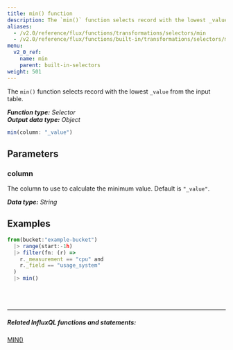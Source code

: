 ```yaml
---
title: min() function
description: The `min()` function selects record with the lowest _value from the input table.
aliases:
  - /v2.0/reference/flux/functions/transformations/selectors/min
  - /v2.0/reference/flux/functions/built-in/transformations/selectors/min/
menu:
  v2_0_ref:
    name: min
    parent: built-in-selectors
weight: 501
---
```


The `min()` function selects record with the lowest `_value` from the input table.

_**Function type:** Selector_  
_**Output data type:** Object_

```js
min(column: "_value")
```

## Parameters

### column
The column to use to calculate the minimum value.
Default is `"_value"`.

_**Data type:** String_

## Examples
```js
from(bucket:"example-bucket")
  |> range(start:-1h)
  |> filter(fn: (r) =>
    r._measurement == "cpu" and
    r._field == "usage_system"
  )
  |> min()
```

<hr style="margin-top:4rem"/>

##### Related InfluxQL functions and statements:
[MIN()](https://docs.influxdata.com/influxdb/latest/query_language/functions/#min)  

